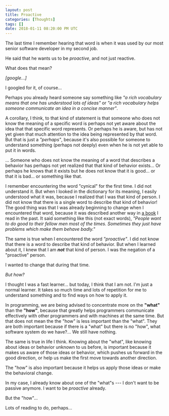 ```yaml
---
layout: post
title: Proactive
categories: [Thoughts]
tags: []
date: 2018-01-11 08:20:00 PM UTC
---
```


<!-- January 12, 2018 04:20:00 AM Philippine Time -->

The last time I remember hearing that word is when it was used by our most senior software developer in my second job.

He said that he wants us to be _proactive_, and not just reactive.

What does that mean?

_[google...]_

<!--more-->

I googled for it, of course...

Perhaps you already heard someone say something like _"a rich vocabulary means that one has understood lots of ideas"_ or _"a rich vocabulary helps someone communicate an idea in a concise manner"_.

A corollary, I think, to that kind of statement is that someone who does not know the meaning of a specific word is perhaps not yet aware about the idea that that specific word represents. Or perhaps he is aware, but has not yet given that much attention to the idea being represented by that word. But that is just a _"perhaps"_, because it's also possible for someone to understand something (perhaps not deeply) even when he is not yet able to put it in words.

... Someone who does not know the meaning of a word that describes a behavior has perhaps not yet realized that that kind of behavior exists... Or perhaps he knows that it exists but he does not know that it is good... or that it is bad... or something like that.

<!-- 
A corollary to that kind of statement is that someone who does not know the meaning of the word perhaps has not yet realized that a behavior of that kind exists... or that kind of behavior is good... or that kind of behavior is bad... or something like that. And When the time comes where he encounter that word and understand it's meaning, that will just be the time where he realizes that he has that kind of behavior, and that he has to continue with it or change it.
 -->

I remember encountering the word "cynical" for the first time. I did not understand it. But when I looked in the dictionary for its meaning, I easily understood what it was, because I realized that I was that kind of person. I did not know that there is a single word to describe that kind of behavior! The good thing was that I was already beginning to change when I encountered that word, because it was described another way in [a book](https://www.bookdepository.com/book/9780091906818?a_aid=jflaga) I read in the past. It said something like this (not exact words), _"People want to do good to their fellow men most of the times. Sometimes they just have problems which make them behave badly."_

The same is true when I encountered the word _"proactive"_. I did not know that there is a word to describe that kind of behavior. But when I learned about it, I knew that I am **_not_** that kind of person. I was the negation of a "proactive" person.

I wanted to change that during that time. 

_But how?_

I thought I was a fast learner... but today, I think that I am not. I'm just a normal learner. It takes so much time and lots of repetition for me to understand something and to find ways on how to apply it.

In programming, we are being advised to concentrate more on the **"what"** than the **"how"**, because that greatly helps programmers communicate effectively with other programmers and with machines at the same time. But that does not mean the the "how" is less important than the "what". They are both important because if there is a "what" but there is no "how", what software system do we have?... We still have nothing.

The same is true in life I think. Knowing about the "what", like knowing about ideas or behavior unknown to us before, is important because it makes us aware of those ideas or behavior, which pushes us forward in the good direction, or help us make the first move towards another direction.

The "how" is also important because it helps us apply those ideas or make the behavioral change.

In my case, I already know about one of the "what"s --- I don't want to be passive anymore. I want to be _proactive_ already.

But the "how"...

Lots of reading to do, perhaps... 


<!-- 
Trial and error<sup id="footnote-indicator-1">[[1]](#footnote-1)</sup> just seems too risky I think... :smile:

What to read then?...

This might take a while...


----------

<sup id="footnote-1">[[1]](#footnote-indicator-1)</sup> 
<small>
But... _personal_ experience still is a very very good teacher. It is very helpful in some areas of the life of an individual. But I don't think it is the _best_, because my definition of best is that it is good for everything. And learning from _personal_ experience is not good for everything, because if one tries to experience everything one will die sooner rather than later, which means that he cannot be able to experience everything.
<br /><br />
I was fooled in the past into thinking that personal experience is the best teacher. Tsk tsk!
<br /><br />
Learning from our creator is the best I think... But hard to do. :laughing:
<br /><br />
If one does not want to learn from the creator, an alternative would be to learn from the experiences of other people --- learning from history, that is... Still risky, I think... But it's easier... But it takes a longer time... But it's easier... But... but... :laughing:
</small> 
-->
